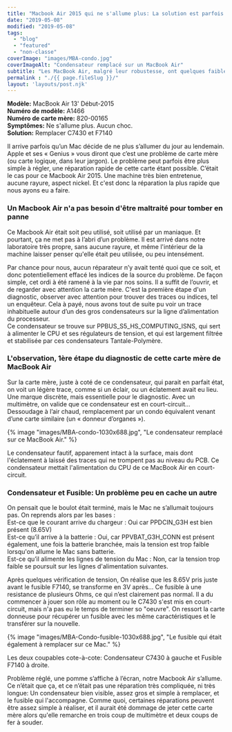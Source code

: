 ```yaml
---
title: "Macbook Air 2015 qui ne s'allume plus: La solution est parfois évidente"
date: "2019-05-08"
modified: "2019-05-08"
tags: 
  - "blog"
  - "featured"
  - "non-classe"
coverImage: "images/MBA-condo.jpg"
coverImageAlt: "Condensateur remplacé sur un MacBook Air"
subtitle: "Les MacBook Air, malgré leur robustesse, ont quelques faiblesses. Dans cet exemple, le condensateur à rendu l'âme."
permalink : "./{{ page.fileSlug }}/"
layout: 'layouts/post.njk'
---
```


**Modèle:** MacBook Air 13' Début-2015  
**Numéro de modèle:** A1466  
**Numéro de carte mère:** 820-00165  
**Symptômes:** Ne s'allume plus. Aucun choc.  
**Solution:** Remplacer C7430 et F7140

Il arrive parfois qu’un Mac décide de ne plus s’allumer du jour au lendemain. Apple et ses « Genius » vous diront que c’est une problème de carte mère (ou carte logique, dans leur jargon). Le problème peut parfois être plus simple à régler, une réparation rapide de cette carte étant possible. C’était le cas pour ce Macbook Air 2015. Une machine très bien entretenue, aucune rayure, aspect nickel. Et c'est donc la réparation la plus rapide que nous ayons eu a faire.

### Un Macbook Air n'a pas besoin d'être maltraité pour tomber en panne

Ce Macbook Air était soit peu utilisé, soit utilisé par un maniaque. Et pourtant, ça ne met pas à l’abri d’un problème. Il est arrivé dans notre laboratoire très propre, sans aucune rayure, et même l'intérieur de la machine laisser penser qu'elle était peu utilisée, ou peu intensément.

Par chance pour nous, aucun réparateur n’y avait tenté quoi que ce soit, et donc potentiellement effacé les indices de la source du problème. De façon simple, cet ordi à été ramené à la vie par nos soins. Il a suffit de l’ouvrir, et de regarder avec attention la carte mère. C'est la première étape d'un diagnostic, observer avec attention pour trouver des traces ou indices, tel un enquêteur. Cela à payé, nous avons tout de suite pu voir un trace inhabituelle autour d’un des gros condensateurs sur la ligne d’alimentation du processeur.  
Ce condensateur se trouve sur PPBUS\_S5\_HS\_COMPUTING\_ISNS, qui sert à alimenter le CPU et ses régulateurs de tension, et qui est largement filtrée et stabilisée par ces condensateurs Tantale-Polymère.

### L'observation, 1ère étape du diagnostic de cette carte mère de MacBook Air

Sur la carte mère, juste à coté de ce condensateur, qui parait en parfait état, on voit un légère trace, comme si un éclair, ou un éclatement avait eu lieu. Une marque discrète, mais essentielle pour le diagnostic. Avec un multimètre, on valide que ce condensateur est en court-circuit… Dessoudage à l’air chaud, remplacement par un condo équivalent venant d’une carte similaire (un « donneur d’organes »).

{% image "images/MBA-condo-1030x688.jpg", "Le condensateur remplacé sur ce MacBook Air." %}

Le condensateur fautif, apparement intact à la surface, mais dont l'éclatement à laissé des traces qui ne trompent pas au niveau du PCB. Ce condensateur mettait l'alimentation du CPU de ce MacBook Air en court-circuit.

### Condensateur et Fusible: Un problème peu en cache un autre

On pensait que le boulot était terminé, mais le Mac ne s’allumait toujours pas. On reprends alors par les bases :  
Est-ce que le courant arrive du chargeur : Oui car PPDCIN\_G3H est bien présent (8.65V)  
Est-ce qu’il arrive à la batterie : Oui, car PPVBAT\_G3H\_CONN est présent également, une fois la batterie branchée, mais la tension est trop faible lorsqu'on allume le Mac sans batterie.  
Est-ce qu’il alimente les lignes de tension du Mac : Non, car la tension trop faible se poursuit sur les lignes d'alimentation suivantes.

Après quelques vérification de tension, On réalise que les 8.65V pris juste avant le fusible F7140, se transforme en 3V après… Ce fusible à une resistance de plusieurs Ohms, ce qui n’est clairement pas normal. Il a du commencer à jouer son rôle au moment ou le C7430 s'est mis en court-circuit, mais n'a pas eu le temps de terminer so "oeuvre". On ressort la carte donneuse pour récupérer un fusible avec les même caractéristiques et le transférer sur la nouvelle.

{% image "images/MBA-Condo-fusible-1030x688.jpg", "Le fusible qui était également à remplacer sur ce Mac." %}

Les deux coupables cote-à-cote: Condensateur C7430 à gauche et Fusible F7140 à droite.

Problème réglé, une pomme s’affiche à l’écran, notre Macbook Air s’allume. Ce n’était que ça, et ce n’était pas une réparation très compliquée, ni très longue: Un condensateur bien visible, assez gros et simple à remplacer, et le fusible qui l'accompagne. Comme quoi, certaines réparations peuvent être assez simple à réaliser, et il aurait été dommage de jeter cette carte mère alors qu'elle remarche en trois coup de multimètre et deux coups de fer à souder.
